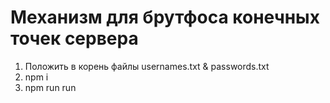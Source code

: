 # Механизм для брутфоса конечных точек сервера
1. Положить в корень файлы usernames.txt & passwords.txt
2. npm i
3. npm run run
